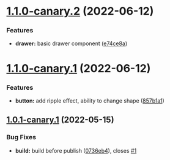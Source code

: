 # [1.1.0-canary.2](https://github.com/biswarup35/material-you/compare/v1.1.0-canary.1...v1.1.0-canary.2) (2022-06-12)


### Features

* **drawer:** basic drawer component ([e74ce8a](https://github.com/biswarup35/material-you/commit/e74ce8a7dfa68ff7e9c20fbadc76f5a44d3050b7))

# [1.1.0-canary.1](https://github.com/biswarup35/material-you/compare/v1.0.1-canary.1...v1.1.0-canary.1) (2022-06-12)


### Features

* **button:** add ripple effect, ability to change shape ([857b1a1](https://github.com/biswarup35/material-you/commit/857b1a1138e09af91368a1445722719f3b23dfaa))

## [1.0.1-canary.1](https://github.com/biswarup35/material-you/compare/v1.0.0...v1.0.1-canary.1) (2022-05-15)


### Bug Fixes

* **build:** build before publish ([0736eb4](https://github.com/biswarup35/material-you/commit/0736eb499db6e9695190e083f24accdbe34ce217)), closes [#1](https://github.com/biswarup35/material-you/issues/1)
